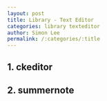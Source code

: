 ```yaml
---
layout: post
title: Library - Text Editor
categories: library texteditor
author: Simon Lee
permalink: /:categories/:title
---
```


## 1. ckeditor

## 2. summernote


<br>
<br>
<br>